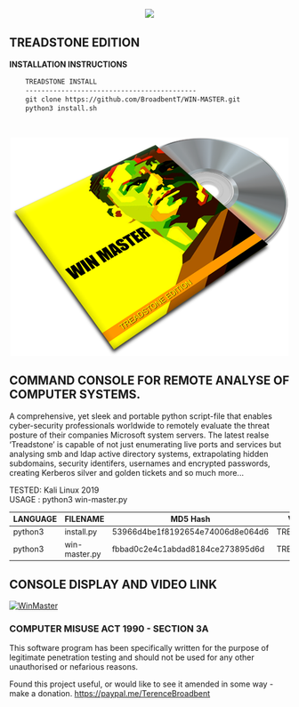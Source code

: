 <p align="center">
  <img src="https://github.com/BroadbentT/WIN-MASTER/blob/master/picture0.png">
</p>

## TREADSTONE EDITION

**INSTALLATION INSTRUCTIONS**

        TREADSTONE INSTALL
        -------------------------------------------
        git clone https://github.com/BroadbentT/WIN-MASTER.git
        python3 install.sh
<br>

<p align="center">
  <img src="https://github.com/BroadbentT/WIN-MASTER/blob/master/cdcover.png">
</p>

## COMMAND CONSOLE FOR REMOTE ANALYSE OF COMPUTER SYSTEMS.

A comprehensive, yet sleek and portable python script-file that enables cyber-security professionals worldwide to remotely evaluate the threat posture of their companies Microsoft system servers. The latest realse  ‘Treadstone’ is capable of not just enumerating live ports and services but analysing smb and ldap active directory systems, extrapolating hidden subdomains, security identifers, usernames and encrypted passwords, creating Kerberos silver and golden tickets and so much more...

TESTED: Kali Linux 2019 <br>
USAGE : python3 win-master.py

| LANGUAGE  | FILENAME      | MD5 Hash                         | Version      |
|------     |-------        | -------                          | ----         |
| python3   | install.py    | 53966d4be1f8192654e74006d8e064d6 | TREADSTONE   |	                
| python3   | win-master.py | fbbad0c2e4c1abdad8184ce273895d6d | TREADSTONE   |
       
## CONSOLE DISPLAY AND VIDEO LINK

[![WinMaster](https://github.com/BroadbentT/WIN-MASTER/blob/master/picture2.png)](https://youtu.be/6kbGW_IIq2A "MasterConsole")

### COMPUTER MISUSE ACT 1990 - SECTION 3A
This software program has been specifically written for the purpose of legitimate penetration testing and should not be used for any other unauthorised or nefarious reasons.

Found this project useful, or would like to see it amended in some way - make a donation.
https://paypal.me/TerenceBroadbent
